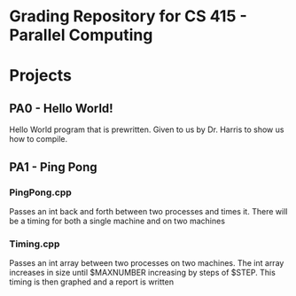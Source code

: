 # Grading Repository for CS 415 - Parallel Computing

# Projects
## PA0 - Hello World!

Hello World program that is prewritten. Given to us by Dr. Harris to show us how to compile.

## PA1 - Ping Pong

### PingPong.cpp
Passes an int back and forth between two processes and times it. There will be a timing for both a single machine and on two machines

### Timing.cpp
Passes an int array between two processes on two machines. The int array increases in size until $MAXNUMBER increasing by steps of $STEP.
This timing is then graphed and a report is written
